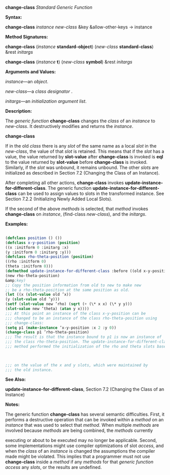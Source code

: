 **change-class** *Standard Generic Function* 



**Syntax:** 



**change-class** *instance new-class* &amp;key &amp;allow-other-keys → instance 



**Method Signatures:** 



**change-class** (*instance* **standard-object**) (*new-class* **standard-class**) &amp;rest *initargs* 



**change-class** (*instance* **t**) (*new-class* **symbol**) &amp;rest *initargs* 



**Arguments and Values:** 



*instance*—an *object*. 



*new-class*—a *class designator* . 



*initargs*—an *initialization argument list*. 



**Description:** 



The *generic function* **change-class** changes the *class* of an *instance* to *new-class*. It destructively modifies and returns the *instance*. 







 



 



**change-class** 



If in the old *class* there is any *slot* of the same name as a local *slot* in the *new-class*, the value of that *slot* is retained. This means that if the *slot* has a value, the value returned by **slot-value** after **change-class** is invoked is **eql** to the value returned by **slot-value** before **change-class** is invoked. Similarly, if the *slot* was unbound, it remains unbound. The other *slots* are initialized as described in Section 7.2 (Changing the Class of an Instance). 



After completing all other actions, **change-class** invokes **update-instance-for-different-class**. The generic function **update-instance-for-different-class** can be used to assign values to slots in the transformed instance. See Section 7.2.2 (Initializing Newly Added Local Slots). 



If the second of the above *methods* is selected, that *method* invokes **change-class** on *instance*, (find-class *new-class*), and the *initargs*. 



**Examples:**
```lisp
 
(defclass position () ()) 
(defclass x-y-position (position) 
((x :initform 0 :initarg :x) 
(y :initform 0 :initarg :y))) 
(defclass rho-theta-position (position) 
((rho :initform 0) 
(theta :initform 0))) 
(defmethod update-instance-for-different-class :before ((old x-y-position) 
(new rho-theta-position) 
&amp;key) 
;; Copy the position information from old to new to make new 
;; be a rho-theta-position at the same position as old. 
(let ((x (slot-value old ’x)) 
(y (slot-value old ’y))) 
(setf (slot-value new ’rho) (sqrt (+ (\* x x) (\* y y))) 
(slot-value new ’theta) (atan y x)))) 
;;; At this point an instance of the class x-y-position can be 
;;; changed to be an instance of the class rho-theta-position using 
;;; change-class: 
(setq p1 (make-instance ’x-y-position :x 2 :y 0)) 
(change-class p1 ’rho-theta-position) 
;;; The result is that the instance bound to p1 is now an instance of 
;;; the class rho-theta-position. The update-instance-for-different-class 
;;; method performed the initialization of the rho and theta slots based 

 
 
;;; on the value of the x and y slots, which were maintained by 
;;; the old instance. 

```
**See Also:** 



**update-instance-for-different-class**, Section 7.2 (Changing the Class of an Instance) 



**Notes:** 



The generic function **change-class** has several semantic difficulties. First, it performs a destructive operation that can be invoked within a *method* on an *instance* that was used to select that *method*. When multiple *methods* are involved because *methods* are being combined, the *methods* currently 



executing or about to be executed may no longer be applicable. Second, some implementations might use compiler optimizations of slot *access*, and when the *class* of an *instance* is changed the assumptions the compiler made might be violated. This implies that a programmer must not use **change-class** inside a *method* if any *methods* for that *generic function access* any *slots*, or the results are undefined. 



